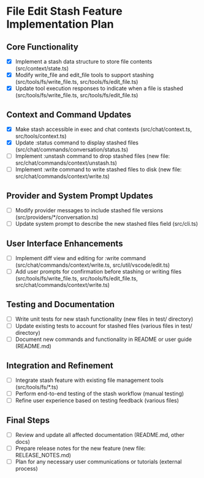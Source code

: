 # File Edit Stash Feature Implementation Plan

## Core Functionality
- [x] Implement a stash data structure to store file contents (src/context/state.ts)
- [x] Modify write_file and edit_file tools to support stashing (src/tools/fs/write_file.ts, src/tools/fs/edit_file.ts)
- [x] Update tool execution responses to indicate when a file is stashed (src/tools/fs/write_file.ts, src/tools/fs/edit_file.ts)

## Context and Command Updates
- [x] Make stash accessible in exec and chat contexts (src/chat/context.ts, src/tools/context.ts)
- [x] Update :status command to display stashed files (src/chat/commands/conversation/status.ts)
- [ ] Implement :unstash command to drop stashed files (new file: src/chat/commands/context/unstash.ts)
- [ ] Implement :write command to write stashed files to disk (new file: src/chat/commands/context/write.ts)

## Provider and System Prompt Updates
- [ ] Modify provider messages to include stashed file versions (src/providers/*/conversation.ts)
- [ ] Update system prompt to describe the new stashed files field (src/cli.ts)

## User Interface Enhancements
- [ ] Implement diff view and editing for :write command (src/chat/commands/context/write.ts, src/util/vscode/edit.ts)
- [ ] Add user prompts for confirmation before stashing or writing files (src/tools/fs/write_file.ts, src/tools/fs/edit_file.ts, src/chat/commands/context/write.ts)

## Testing and Documentation
- [ ] Write unit tests for new stash functionality (new files in test/ directory)
- [ ] Update existing tests to account for stashed files (various files in test/ directory)
- [ ] Document new commands and functionality in README or user guide (README.md)

## Integration and Refinement
- [ ] Integrate stash feature with existing file management tools (src/tools/fs/*.ts)
- [ ] Perform end-to-end testing of the stash workflow (manual testing)
- [ ] Refine user experience based on testing feedback (various files)

## Final Steps
- [ ] Review and update all affected documentation (README.md, other docs)
- [ ] Prepare release notes for the new feature (new file: RELEASE_NOTES.md)
- [ ] Plan for any necessary user communications or tutorials (external process)
